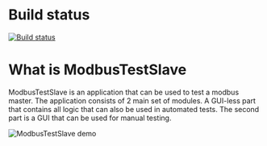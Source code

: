 # Build status
[![Build status](https://ci.appveyor.com/api/projects/status/v7ysjn9c2koy1tb8?svg=true)](https://ci.appveyor.com/project/jgeudens/modbustestslave)

# What is ModbusTestSlave
ModbusTestSlave is an application that can be used to test a modbus master. The application consists of 2 main set of modules. A GUI-less part that contains all logic that can also be used in automated tests. The second part is a GUI that can be used for manual testing.

![ModbusTestSlave demo](ModbusTestSlave.gif)
